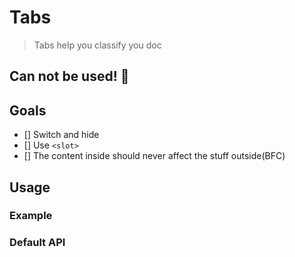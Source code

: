 # Tabs

> Tabs help you classify you doc

## Can not be used! 🤔

## Goals

 * [] Switch and hide
 * [] Use `<slot>`
 * [] The content inside should never affect the stuff outside(BFC)

## Usage

### Example

### Default API

